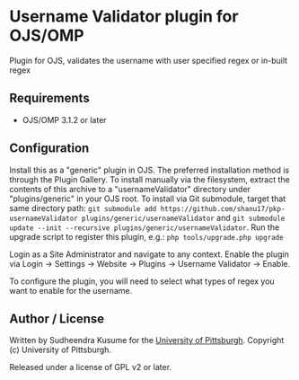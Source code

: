 # Username Validator plugin for OJS/OMP

Plugin for OJS, validates the username with user specified regex or in-built regex

## Requirements

* OJS/OMP 3.1.2 or later

## Configuration

Install this as a "generic" plugin in OJS.  The preferred installation method is through the Plugin Gallery.  To install manually via the filesystem, extract the contents of this archive to a "usernameValidator" directory under "plugins/generic" in your OJS root.  To install via Git submodule, target that same directory path: `git submodule add https://github.com/shanu17/pkp-usernameValidator plugins/generic/usernameValidator` and `git submodule update --init --recursive plugins/generic/usernameValidator`.  Run the upgrade script to register this plugin, e.g.: `php tools/upgrade.php upgrade`

Login as a Site Administrator and navigate to any context.  Enable the plugin via Login -> Settings -> Website -> Plugins -> Username Validator -> Enable.

To configure the plugin, you will need to select what types of regex you want to enable for the username.

## Author / License

Written by Sudheendra Kusume for the [University of Pittsburgh](http://www.pitt.edu).  Copyright (c) University of Pittsburgh.

Released under a license of GPL v2 or later.
